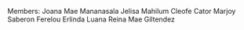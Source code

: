 Members: Joana Mae Mananasala
Jelisa Mahilum
Cleofe Cator
Marjoy Saberon
Ferelou Erlinda Luana
Reina Mae Giltendez
